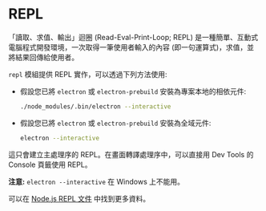 # REPL

「讀取、求值、輸出」迴圈 (Read-Eval-Print-Loop; REPL) 是一種簡單、互動式電腦程式開發環境，一次取得一筆使用者輸入的內容 (即一句運算式)，求值，並將結果回傳給使用者。

`repl` 模組提供 REPL 實作，可以透過下列方法使用:

* 假設您已將 `electron` 或 `electron-prebuild` 安裝為專案本地的相依元件:
    
    ```sh
    ./node_modules/.bin/electron --interactive
    ```

* 假設您已將 `electron` 或 `electron-prebuild` 安裝為全域元件:
    
    ```sh
    electron --interactive
    ```

這只會建立主處理序的 REPL。在畫面轉譯處理序中，可以直接用 Dev Tools 的 Console 頁籤使用 REPL。

**注意:** `electron --interactive` 在 Windows 上不能用。

可以在 [Node.js REPL 文件](https://nodejs.org/dist/latest/docs/api/repl.html) 中找到更多資料。